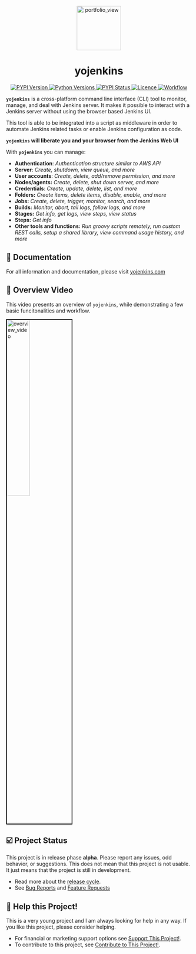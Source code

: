 <p align="center">
  <img width="120" alt="portfolio_view" src="https://raw.githubusercontent.com/ismet55555/yojenkins/main/docs/source/logo_final.png">
</p>

<h1 align="center">yojenkins</h1>


<p align="center">

<a href="https://pypi.org/project/yojenkins/">
  <img alt="PYPI Version" src="https://img.shields.io/pypi/v/yojenkins?color=blue">
</a>

<a href="https://pypi.org/project/yojenkins/">
  <img alt="Python Versions" src="https://img.shields.io/pypi/pyversions/yojenkins">
</a>

<a href="https://pypi.org/project/yojenkins/">
  <img alt="PYPI Status" src="https://img.shields.io/pypi/status/yojenkins">
</a>

<a href="https://github.com/ismet55555/yojenkins/blob/main/LICENSE">
  <img alt="Licence" src="https://img.shields.io/pypi/l/yojenkins">
</a>

<a href="https://github.com/ismet55555/yojenkins/actions/workflows/test-build-publish.yml">
  <img alt="Workflow" src="https://github.com/ismet55555/yojenkins/actions/workflows/test-build-publish.yml/badge.svg">
</a>

</p>


**`yojenkins`** is a cross-platform command line interface (CLI) tool to monitor, manage, and deal with Jenkins server. It makes it possible to interact with a Jenkins server without using the browser based Jenkins UI.

This tool is able to be integrated into a script as middleware in order to automate Jenkins related tasks or enable Jenkins configuration as code.

**`yojenkins` will liberate you and your browser from the Jenkins Web UI**

With **`yojenkins`** you can manage:

- **Authentication**: *Authentication structure similar to AWS API*
- **Server**: *Create, shutdown, view queue, and more*
- **User accounts**: *Create, delete, add/remove permission, and more*
- **Nodes/agents:** *Create, delete, shut down server, and more*
- **Credentials**: *Create, update, delete, list, and more*
- **Folders:** *Create items, delete items, disable, enable, and more*
- **Jobs:** *Create, delete, trigger, monitor, search, and more*
- **Builds:** *Monitor, abort, tail logs, follow logs, and more*
- **Stages:** *Get info, get logs, view steps, view status*
- **Steps:** *Get info*
- **Other tools and functions:** *Run groovy scripts remotely, run custom REST calls, setup a shared library, view command usage history, and more*


## :blue_book: Documentation

For all information and documentation, please visit [yojenkins.com](https://yojenkins.com)


## :movie_camera: Overview Video

This video presents an overview of `yojenkins`, while demonstrating a few basic funcitonalities and workflow.

<a target="_blank" rel="noopener noreferrer" href="https://youtu.be/w1p-eMzKuLE">
  <img width="35%" alt="overview_video" style="border:2px solid black;" src="https://img.youtube.com/vi/w1p-eMzKuLE/hqdefault.jpg">
</a>


## :ballot_box_with_check: Project Status

This project is in release phase **alpha**. Please report any issues, odd behavior, or suggestions.
This does not mean that this project is not usable. It just means that the project is still in development.
  - Read more about the [release cycle](https://en.wikipedia.org/wiki/Software_release_life_cycle).
  - See [Bug Reports](https://www.yojenkins.com/bug_report/) and [Feature Requests](https://www.yojenkins.com/feature_request/)


## :heartbeat: Help this Project!

This is a very young project and I am always looking for help in any way. If you like this project, please consider helping.

  - For financial or marketing support options see [Support This Project!](https://www.yojenkins.com/support/).
  - To contribute to this project, see [Contribute to This Project!](https://www.yojenkins.com/contribute/).
